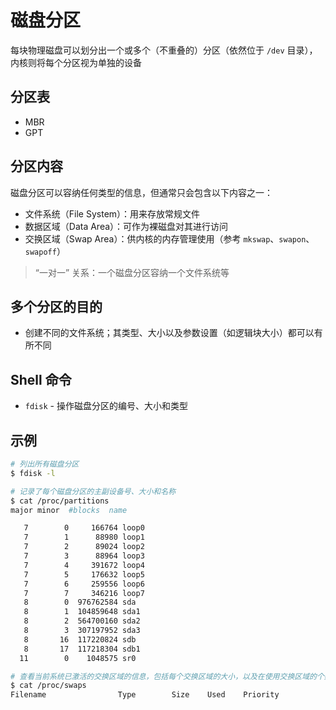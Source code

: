 # 磁盘分区

每块物理磁盘可以划分出一个或多个（不重叠的）分区（依然位于 `/dev` 目录），内核则将每个分区视为单独的设备

## 分区表

* MBR
* GPT

## 分区内容

磁盘分区可以容纳任何类型的信息，但通常只会包含以下内容之一：

* 文件系统（File System）：用来存放常规文件
* 数据区域（Data Area）：可作为裸磁盘对其进行访问
* 交换区域（Swap Area）：供内核的内存管理使用（参考 `mkswap`、`swapon`、`swapoff`）

> “一对一” 关系：一个磁盘分区容纳一个文件系统等

## 多个分区的目的

* 创建不同的文件系统；其类型、大小以及参数设置（如逻辑块大小）都可以有所不同

## Shell 命令

* `fdisk` - 操作磁盘分区的编号、大小和类型

## 示例

```sh
# 列出所有磁盘分区
$ fdisk -l
```

```sh
# 记录了每个磁盘分区的主副设备号、大小和名称
$ cat /proc/partitions
major minor  #blocks  name

   7        0     166764 loop0
   7        1      88980 loop1
   7        2      89024 loop2
   7        3      88964 loop3
   7        4     391672 loop4
   7        5     176632 loop5
   7        6     259556 loop6
   7        7     346216 loop7
   8        0  976762584 sda
   8        1  104859648 sda1
   8        2  564700160 sda2
   8        3  307197952 sda3
   8       16  117220824 sdb
   8       17  117218304 sdb1
  11        0    1048575 sr0
```

```sh
# 查看当前系统已激活的交换区域的信息，包括每个交换区域的大小，以及在使用交换区域的个数
$ cat /proc/swaps
Filename				Type		Size	Used	Priority
```